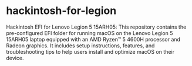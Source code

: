 # hackintosh-for-legion
Hackintosh EFI for Lenovo Legion 5 15ARH05: This repository contains the pre-configured EFI folder for running macOS on the Lenovo Legion 5 15ARH05 laptop equipped with an AMD Ryzen™ 5 4600H processor and Radeon graphics. It includes setup instructions, features, and troubleshooting tips to help users install and optimize macOS on their device.
